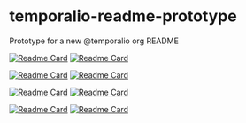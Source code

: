 # temporalio-readme-prototype
Prototype for a new @temporalio org README


[![Readme Card](https://github-readme-stats.vercel.app/api/pin/?username=temporalio&repo=temporal)](https://github.com/temporalio/temporal)
[![Readme Card](https://github-readme-stats.vercel.app/api/pin/?username=tomwheeler&repo=cli)](https://github.com/temporalio/cli-tom)

[![Readme Card](https://github-readme-stats.vercel.app/api/pin/?username=temporalio&repo=sdk-go)](https://github.com/temporalio/sdk-go)
[![Readme Card](https://github-readme-stats.vercel.app/api/pin/?username=temporalio&repo=sdk-java)](https://github.com/temporalio/sdk-java)

[![Readme Card](https://github-readme-stats.vercel.app/api/pin/?username=temporalio&repo=sdk-typescript)](https://github.com/temporalio/sdk-typescript)
[![Readme Card](https://github-readme-stats.vercel.app/api/pin/?username=temporalio&repo=sdk-python)](https://github.com/temporalio/sdk-python)

[![Readme Card](https://github-readme-stats.vercel.app/api/pin/?username=temporalio&repo=sdk-dotnet)](https://github.com/temporalio/sdk-dotnet)
[![Readme Card](https://github-readme-stats.vercel.app/api/pin/?username=temporalio&repo=sdk-ruby)](https://github.com/temporalio/sdk-ruby)


